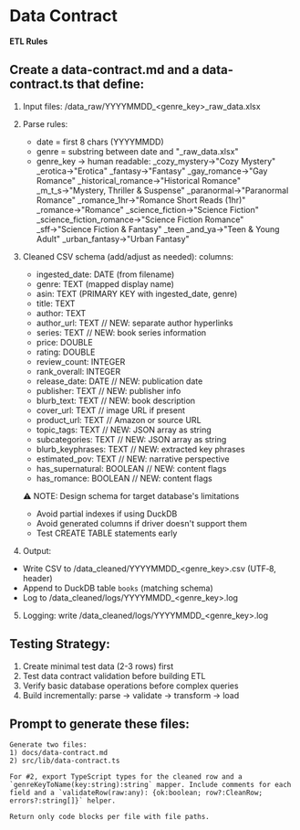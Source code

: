# Data Contract
**ETL Rules**

## Create a data-contract.md and a data-contract.ts that define:
1) Input files: /data_raw/YYYYMMDD_<genre_key>_raw_data.xlsx
2) Parse rules:
   - date = first 8 chars (YYYYMMDD)
   - genre = substring between date and "_raw_data.xlsx"
   - genre_key → human readable:
       _cozy_mystery→"Cozy Mystery"
       _erotica→"Erotica"
       _fantasy→"Fantasy"
       _gay_romance→"Gay Romance"
       _historical_romance→"Historical Romance"
       _m_t_s→"Mystery, Thriller & Suspense"
       _paranormal→"Paranormal Romance"
       _romance_1hr→"Romance Short Reads (1hr)"
       _romance→"Romance"
       _science_fiction→"Science Fiction"
       _science_fiction_romance→"Science Fiction Romance"
       _sff→"Science Fiction & Fantasy"
       _teen _and_ya→"Teen & Young Adult"
       _urban_fantasy→"Urban Fantasy"
3) Cleaned CSV schema (add/adjust as needed):
   columns:
     - ingested_date: DATE (from filename)
     - genre: TEXT (mapped display name)
     - asin: TEXT (PRIMARY KEY with ingested_date, genre)
     - title: TEXT
     - author: TEXT
     - author_url: TEXT  // NEW: separate author hyperlinks
     - series: TEXT      // NEW: book series information
     - price: DOUBLE
     - rating: DOUBLE
     - review_count: INTEGER
     - rank_overall: INTEGER
     - release_date: DATE        // NEW: publication date
     - publisher: TEXT           // NEW: publisher info
     - blurb_text: TEXT         // NEW: book description
     - cover_url: TEXT          // image URL if present
     - product_url: TEXT        // Amazon or source URL
     - topic_tags: TEXT         // NEW: JSON array as string
     - subcategories: TEXT      // NEW: JSON array as string
     - blurb_keyphrases: TEXT   // NEW: extracted key phrases
     - estimated_pov: TEXT      // NEW: narrative perspective
     - has_supernatural: BOOLEAN // NEW: content flags
     - has_romance: BOOLEAN     // NEW: content flags
   
   ⚠️ NOTE: Design schema for target database's limitations
   - Avoid partial indexes if using DuckDB
   - Avoid generated columns if driver doesn't support them
   - Test CREATE TABLE statements early
4) Output:
- Write CSV to /data_cleaned/YYYYMMDD_<genre_key>.csv (UTF‑8, header)
- Append to DuckDB table `books` (matching schema)
- Log to /data_cleaned/logs/YYYYMMDD_<genre_key>.log
5) Logging: write /data_cleaned/logs/YYYYMMDD_<genre_key>.log

## Testing Strategy:
1. Create minimal test data (2-3 rows) first
2. Test data contract validation before building ETL
3. Verify basic database operations before complex queries
4. Build incrementally: parse → validate → transform → load

## Prompt to generate these files:
```
Generate two files:
1) docs/data-contract.md
2) src/lib/data-contract.ts

For #2, export TypeScript types for the cleaned row and a `genreKeyToName(key:string):string` mapper. Include comments for each field and a `validateRow(raw:any): {ok:boolean; row?:CleanRow; errors?:string[]}` helper.

Return only code blocks per file with file paths.
```